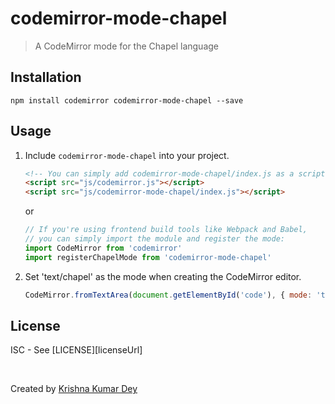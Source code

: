 # codemirror-mode-chapel
> A CodeMirror mode for the Chapel language

## Installation

```console
npm install codemirror codemirror-mode-chapel --save
```

## Usage

1. Include `codemirror-mode-chapel` into your project.

    ```html
    <!-- You can simply add codemirror-mode-chapel/index.js as a script tag: -->
    <script src="js/codemirror.js"></script>
    <script src="js/codemirror-mode-chapel/index.js"></script>
    ```

    or

    ```js
    // If you're using frontend build tools like Webpack and Babel,
    // you can simply import the module and register the mode:
    import CodeMirror from 'codemirror'
    import registerChapelMode from 'codemirror-mode-chapel'
    ```

1. Set 'text/chapel' as the mode when creating the CodeMirror editor.

    ```js
    CodeMirror.fromTextArea(document.getElementById('code'), { mode: 'text/chapel' })
    ```

## License

ISC - See [LICENSE][licenseUrl]

&nbsp;

Created by [Krishna Kumar Dey](https://github.com/krishnadey30/)

